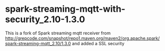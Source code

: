 # spark-streaming-mqtt-with-security_2.10-1.3.0
This is a fork of Spark streaming mqtt receiver from http://grepcode.com/snapshot/repo1.maven.org/maven2/org.apache.spark/spark-streaming-mqtt_2.10/1.3.0 and added a SSL security
